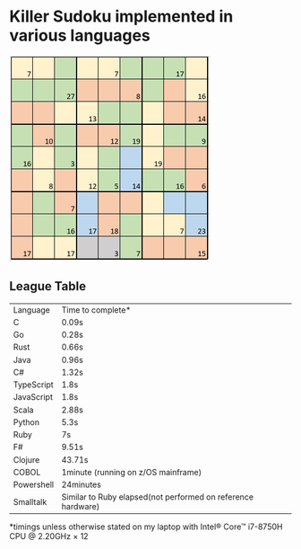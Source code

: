 <h1> Killer Sudoku implemented in various languages</h1>

<img src="https://github.com/brindleoak/KillerSudoku/blob/master/resources/killer2.png">
<h2>League Table</h2>
<table>
<tr><td>Language</td><td>Time to complete*</td>
<tr><td>C</td><td>0.09s</td>
<tr><td>Go</td><td>0.28s</td>
<tr><td>Rust</td><td>0.66s</td>
<tr><td>Java</td><td>0.96s</td>
<tr><td>C#</td><td>1.32s</td>
<tr><td>TypeScript</td><td>1.8s</td>
<tr><td>JavaScript</td><td>1.8s</td>
<tr><td>Scala</td><td>2.88s</td>
<tr><td>Python</td><td>5.3s</td>
<tr><td>Ruby</td><td>7s</td>
<tr><td>F#</td><td>9.51s</td>
<tr><td>Clojure</td><td>43.71s</td>
<tr><td>COBOL</td><td>1minute (running on z/OS mainframe)</td>
<tr><td>Powershell</td><td>24minutes</td>
<tr><td>Smalltalk</td><td>Similar to Ruby elapsed(not performed on reference hardware)</td>
</table>

*timings unless otherwise stated on my laptop with Intel® Core™ i7-8750H CPU @ 2.20GHz × 12
